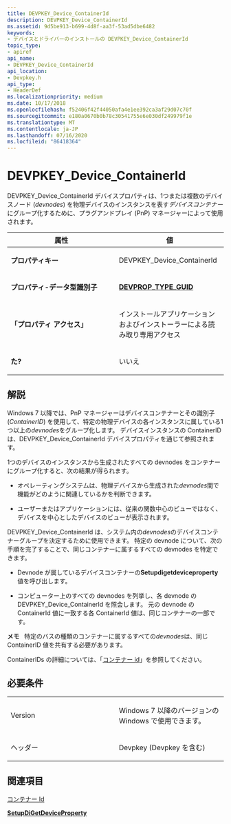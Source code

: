 ```yaml
---
title: DEVPKEY_Device_ContainerId
description: DEVPKEY_Device_ContainerId
ms.assetid: 9d5be913-b699-4d8f-aa3f-53ad5dbe6482
keywords:
- デバイスとドライバーのインストールの DEVPKEY_Device_ContainerId
topic_type:
- apiref
api_name:
- DEVPKEY_Device_ContainerId
api_location:
- Devpkey.h
api_type:
- HeaderDef
ms.localizationpriority: medium
ms.date: 10/17/2018
ms.openlocfilehash: f52406f42f44050afa4e1ee392ca3af29d07c70f
ms.sourcegitcommit: e180a0670b0b78c30541755e6e030df249979f1e
ms.translationtype: MT
ms.contentlocale: ja-JP
ms.lasthandoff: 07/16/2020
ms.locfileid: "86418364"
---
```

# <a name="devpkey_device_containerid"></a>DEVPKEY_Device_ContainerId


DEVPKEY_Device_ContainerId デバイスプロパティは、1つまたは複数のデバイスノード (*devnodes*) を物理デバイスのインスタンスを表す*デバイスコンテナー*にグループ化するために、プラグアンドプレイ (PnP) マネージャーによって使用されます。

<table>
<colgroup>
<col width="50%" />
<col width="50%" />
</colgroup>
<thead>
<tr>
<th>属性</th>
<th>値</th>
</tr>
</thead>
<tbody>
<tr class="odd">
<td align="left"><p><strong>プロパティキー</strong></p></td>
<td align="left"><p>DEVPKEY_Device_ContainerId</p></td>
</tr>
<tr class="even">
<td align="left"><p><strong>プロパティ-データ型識別子</strong></p></td>
<td align="left"><a href="devprop-type-guid.md" data-raw-source="[&lt;strong&gt;DEVPROP_TYPE_GUID&lt;/strong&gt;](devprop-type-guid.md)"><strong>DEVPROP_TYPE_GUID</strong></a></td>
</tr>
<tr class="odd">
<td align="left"><p><strong>「プロパティ アクセス」</strong></p></td>
<td align="left"><p>インストールアプリケーションおよびインストーラーによる読み取り専用アクセス</p></td>
</tr>
<tr class="even">
<td align="left"><p><strong>た?</strong></p></td>
<td align="left"><p>いいえ</p></td>
</tr>
</tbody>
</table>

 

<a name="remarks"></a>解説
-------

Windows 7 以降では、PnP マネージャーはデバイスコンテナーとその識別子 (*ContainerID*) を使用して、特定の物理デバイスの各インスタンスに属している1つ以上の*devnodes*をグループ化します。 デバイスインスタンスの ContainerID は、DEVPKEY_Device_ContainerId デバイスプロパティを通じて参照されます。

1つのデバイスのインスタンスから生成されたすべての devnodes をコンテナーにグループ化すると、次の結果が得られます。

-   オペレーティングシステムは、物理デバイスから生成された*devnodes*間で機能がどのように関連しているかを判断できます。

-   ユーザーまたはアプリケーションには、従来の関数中心のビューではなく、デバイスを中心としたデバイスのビューが表示されます。

DEVPKEY_Device_ContainerId は、システム内の*devnodes*のデバイスコンテナーグループを決定するために使用できます。 特定の devnode について、次の手順を完了することで、同じコンテナーに属するすべての devnodes を特定できます。

-   Devnode が属しているデバイスコンテナーの**Setupdigetdeviceproperty**値を呼び出します。

-   コンピューター上のすべての devnodes を列挙し、各 devnode の DEVPKEY_Device_ContainerId を照会します。 元の devnode の ContainerId 値に一致する各 ContainerId 値は、同じコンテナーの一部です。

**メモ**   特定のバスの種類のコンテナーに属するすべての*devnodes*は、同じ ContainerID 値を共有する必要があります。

 

ContainerIDs の詳細については、「[コンテナー id](https://docs.microsoft.com/windows-hardware/drivers/install/container-ids)」を参照してください。

<a name="requirements"></a>必要条件
------------

<table>
<colgroup>
<col width="50%" />
<col width="50%" />
</colgroup>
<tbody>
<tr class="odd">
<td align="left"><p>Version</p></td>
<td align="left"><p>Windows 7 以降のバージョンの Windows で使用できます。</p></td>
</tr>
<tr class="even">
<td align="left"><p>ヘッダー</p></td>
<td align="left">Devpkey (Devpkey を含む)</td>
</tr>
</tbody>
</table>

## <a name="see-also"></a>関連項目


[コンテナー Id](https://docs.microsoft.com/windows-hardware/drivers/install/container-ids)

[**SetupDiGetDeviceProperty**](https://docs.microsoft.com/windows/desktop/api/setupapi/nf-setupapi-setupdigetdevicepropertyw)

 

 






